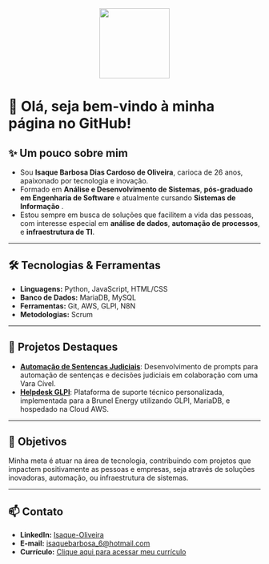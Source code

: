 <!--cabeçalho HELLO WORD-->
<div align = "center">
  <img height = "140px" src = "https://media.licdn.com/dms/image/v2/D4D22AQFZE_gMSY6cNg/feedshare-shrink_800/feedshare-shrink_800/0/1724083453701?e=1738195200&v=beta&t=9jy_noejktISqVZA85cp8iFwdZ9KIWrJRM3P7unfDNI" >
</div>
<!--FIM cabeçalho HELLO WORD-->




# 👋 Olá, seja bem-vindo à minha página no GitHub!

## ✨ Um pouco sobre mim

- Sou **Isaque Barbosa Dias Cardoso de Oliveira**, carioca de 26 anos, apaixonado por tecnologia e inovação.  
- Formado em **Análise e Desenvolvimento de Sistemas**, **pós-graduado em Engenharia de Software** e atualmente cursando **Sistemas de Informação** .  
- Estou sempre em busca de soluções que facilitem a vida das pessoas, com interesse especial em **análise de dados**, **automação de processos**, e **infraestrutura de TI**.  

---

## 🛠️ Tecnologias & Ferramentas  
- **Linguagens:** Python, JavaScript, HTML/CSS  
- **Banco de Dados:** MariaDB, MySQL  
- **Ferramentas:** Git, AWS, GLPI, N8N
- **Metodologias:** Scrum  

---

## 🚀 Projetos Destaques  
- [**Automação de Sentenças Judiciais**](#): Desenvolvimento de prompts para automação de sentenças e decisões judiciais em colaboração com uma Vara Cível.  
- [**Helpdesk GLPI**](#): Plataforma de suporte técnico personalizada, implementada para a Brunel Energy utilizando GLPI, MariaDB, e hospedado na Cloud AWS.  

---

## 🎯 Objetivos  
Minha meta é atuar na área de tecnologia, contribuindo com projetos que impactem positivamente as pessoas e empresas, seja através de soluções inovadoras, automação, ou infraestrutura de sistemas.  

---

## 📫 Contato  
- **LinkedIn:** [Isaque-Oliveira](https://linkedin.com/in/oliveira-isaque)  
- **E-mail:** [isaquebarbosa_6@hotmail.com](mailto:isaquebarbosa_6@hotmail.com) 
- **Currículo:** [Clique aqui para acessar meu currículo](https://drive.google.com/file/d/1P8sjJqPYiJWNhEKPyDQ_PThvciQZPfJb/view?usp=sharing) 




<!--
**isaquediasdev/isaquediasdev** is a ✨ _special_ ✨ repository because its `README.md` (this file) appears on your GitHub profile.

Here are some ideas to get you started:

- 🔭 I’m currently working on ...
- 🌱 I’m currently learning ...
- 👯 I’m looking to collaborate on ...
- 🤔 I’m looking for help with ...
- 💬 Ask me about ...
- 📫 How to reach me: ...
- 😄 Pronouns: ...
- ⚡ Fun fact: ...
-->
